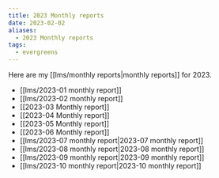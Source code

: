 ```yaml
---
title: 2023 Monthly reports
date: 2023-02-02
aliases:
  - 2023 Monthly reports
tags:
  - evergreens
---
```

Here are my [[lms/monthly reports|monthly reports]] for 2023.

- [[lms/2023-01 monthly report]]
- [[lms/2023-02 monthly report]]
- [[2023-03 Monthly report]]
- [[2023-04 Monthly report]]
- [[2023-05 Monthly report]]
- [[2023-06 Monthly report]]
- [[lms/2023-07 monthly report|2023-07 monthly report]]
- [[lms/2023-08 monthly report|2023-08 monthly report]]
- [[lms/2023-09 monthly report|2023-09 monthly report]]
- [[lms/2023-10 monthly report|2023-10 monthly report]]